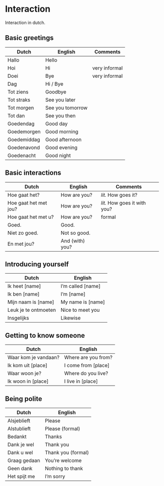 # Interaction

Interaction in dutch.

## Basic greetings

| Dutch | English | Comments |
| ----- | ------- | -------- |
| Hallo | Hello |  |
| Hoi | Hi | very informal |
| Doei | Bye | very informal |
| Dag | Hi / Bye |  |
| Tot ziens | Goodbye |  |
| Tot straks | See you later |  |
| Tot morgen | See you tomorrow |  |
| Tot dan | See you then |  |
| Goedendag | Good day |  |
| Goedemorgen | Good morning |  |
| Goedemiddag | Good afternoon |  |
| Goedenavond | Good evening |  |
| Goedenacht | Good night |  |

## Basic interactions

| Dutch | English | Comments |
| ----- | ------- | -------- |
| Hoe gaat het? | How are you? | *lit.* How goes it? |
| Hoe gaat het met jou? | How are you? | *lit.* How goes it with you? |
| Hoe gaat het met u? | How are you? | formal |
| Goed. | Good. |  |
| Niet zo goed. | Not so good. |  |
| En met jou? | And (with) you? |  |

## Introducing yourself

| Dutch | English |
| ----- | ------- |
| Ik heet [name] | I’m called [name] |
| Ik ben [name] | I’m [name] |
| Mijn naam is [name] | My name is [name] |
| Leuk je te ontmoeten | Nice to meet you |
| Insgelijks | Likewise |

## Getting to know someone

| Dutch | English |
| ----- | ------- |
| Waar kom je vandaan? | Where are you from? |
| Ik kom uit [place] | I come from [place] |
| Waar woon je? | Where do you live? |
| Ik woon in [place] | I live in [place] |

## Being polite

| Dutch | English |
| ----- | ------- |
| Alsjeblieft | Please |
| Alstublieft | Please (formal) |
| Bedankt | Thanks |
| Dank je wel | Thank you |
| Dank u wel | Thank you (formal) |
| Graag gedaan | You’re welcome |
| Geen dank | Nothing to thank |
| Het spijt me | I’m sorry |

